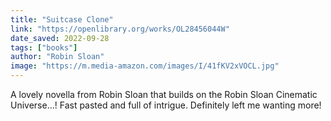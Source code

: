 ```yaml
---
title: "Suitcase Clone"
link: "https://openlibrary.org/works/OL28456044W"
date_saved: 2022-09-28
tags: ["books"]
author: "Robin Sloan"
image: "https://m.media-amazon.com/images/I/41fKV2xVOCL.jpg"
---
```


A lovely novella from Robin Sloan that builds on the Robin Sloan Cinematic Universe...! Fast pasted and full of intrigue. Definitely left me wanting more!
